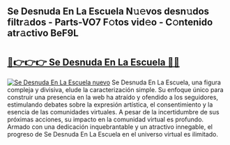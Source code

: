 ## Se Desnuda En La Escuela N𝚞𝚎vos desn𝚞dos filtr𝚊dos - Parts-VO7 F𝚘tos vid𝚎o - C𝚘ntenido atr𝚊ctivo BeF9L

# <h2><a href="http://mb1vbn2.tromn.icu/?c=Se+Desnuda+En+La+Escuela">🔗👉👉👉 Se Desnuda En La Escuela 🔗🔗</a></h2>

[![Se Desnuda En La Escuela nuevo](https://i.imgur.com/pEAQMta.gif)](http://mb1vbn2.tromn.icu/?c=Se+Desnuda+En+La+Escuela)
Se Desnuda En La Escuela, una figura compleja y divisiva, elude la caracterización simple. Su enfoque único para construir una presencia en la web ha atraído y ofendido a los seguidores, estimulando debates sobre la expresión artística, el consentimiento y la esencia de las comunidades virtuales. A pesar de la incertidumbre de sus próximas acciones, su impacto en la comunidad virtual es profundo. Armado con una dedicación inquebrantable y un atractivo innegable, el progreso de Se Desnuda En La Escuela en el universo virtual es ilimitado.
